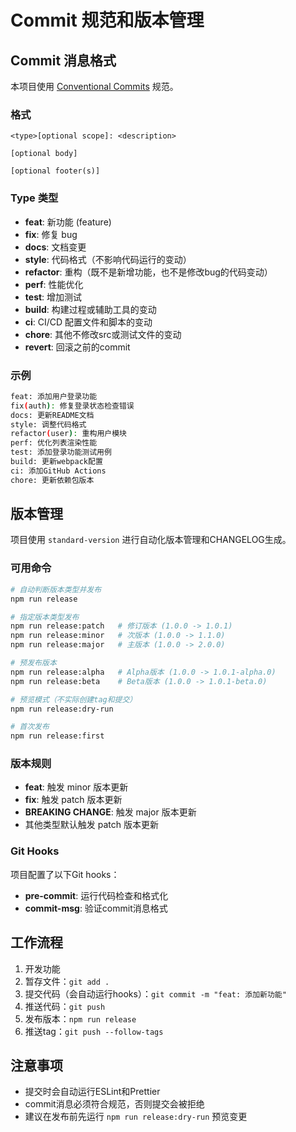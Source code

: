 # Commit 规范和版本管理

## Commit 消息格式

本项目使用 [Conventional Commits](https://www.conventionalcommits.org/) 规范。

### 格式
```
<type>[optional scope]: <description>

[optional body]

[optional footer(s)]
```

### Type 类型

- **feat**: 新功能 (feature)
- **fix**: 修复 bug
- **docs**: 文档变更
- **style**: 代码格式（不影响代码运行的变动）
- **refactor**: 重构（既不是新增功能，也不是修改bug的代码变动）
- **perf**: 性能优化
- **test**: 增加测试
- **build**: 构建过程或辅助工具的变动
- **ci**: CI/CD 配置文件和脚本的变动
- **chore**: 其他不修改src或测试文件的变动
- **revert**: 回滚之前的commit

### 示例

```bash
feat: 添加用户登录功能
fix(auth): 修复登录状态检查错误
docs: 更新README文档
style: 调整代码格式
refactor(user): 重构用户模块
perf: 优化列表渲染性能
test: 添加登录功能测试用例
build: 更新webpack配置
ci: 添加GitHub Actions
chore: 更新依赖包版本
```

## 版本管理

项目使用 `standard-version` 进行自动化版本管理和CHANGELOG生成。

### 可用命令

```bash
# 自动判断版本类型并发布
npm run release

# 指定版本类型发布
npm run release:patch   # 修订版本 (1.0.0 -> 1.0.1)
npm run release:minor   # 次版本 (1.0.0 -> 1.1.0)
npm run release:major   # 主版本 (1.0.0 -> 2.0.0)

# 预发布版本
npm run release:alpha   # Alpha版本 (1.0.0 -> 1.0.1-alpha.0)
npm run release:beta    # Beta版本 (1.0.0 -> 1.0.1-beta.0)

# 预览模式（不实际创建tag和提交）
npm run release:dry-run

# 首次发布
npm run release:first
```

### 版本规则

- **feat**: 触发 minor 版本更新
- **fix**: 触发 patch 版本更新
- **BREAKING CHANGE**: 触发 major 版本更新
- 其他类型默认触发 patch 版本更新

### Git Hooks

项目配置了以下Git hooks：

- **pre-commit**: 运行代码检查和格式化
- **commit-msg**: 验证commit消息格式

## 工作流程

1. 开发功能
2. 暂存文件：`git add .`
3. 提交代码（会自动运行hooks）：`git commit -m "feat: 添加新功能"`
4. 推送代码：`git push`
5. 发布版本：`npm run release`
6. 推送tag：`git push --follow-tags`

## 注意事项

- 提交时会自动运行ESLint和Prettier
- commit消息必须符合规范，否则提交会被拒绝
- 建议在发布前先运行 `npm run release:dry-run` 预览变更 